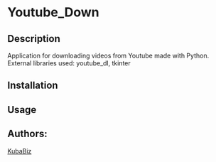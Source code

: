 # Youtube_Down
## Description
Application for downloading videos from Youtube made with Python. External libraries used: youtube_dl, tkinter
## Installation

## Usage

## Authors:
[KubaBiz](https://github.com/KubaBiz)
